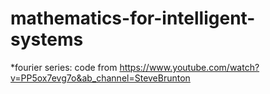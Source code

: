 # mathematics-for-intelligent-systems
*fourier series: code from https://www.youtube.com/watch?v=PP5ox7evg7o&ab_channel=SteveBrunton
